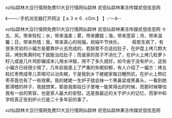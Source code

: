 xzl仙踪林大豆行情网免费51大豆行情网仙踪林 贰佰仙踪林果冻传媒贰佰信息网

《——✅手机浏览器打开网沚【ａ３ｅ６. cOm 】 】✅—》--

xzl仙踪林大豆行情网免费51大豆行情网仙踪林 贰佰仙踪林果冻传媒贰佰信息网	十五、风，带来轻松；水，带来温柔；雾，带来朦胧；海，带来宽容；月，带来温馨；日，带来热情；我，带来真心的祝福，祝端午节快乐。
　　假若生病了，有很多灵验的小偏方是要靠炉火去完成的，若肠胃不合适拉肚子，在炉盘上烤几颗大蒜，烤到焦黄时吃下就能治拉肚子；而谁家的孩子不消化了，在炉火上烤几粒萝卜籽儿或是几片鸡胗碾成末儿用水冲服，用不了多久就好。如今由于没有炉火，这些小偏方已经很少用了，几年前我患上了严重的失眠抑郁，有人介绍了一偏方：烤五粒红枣熬成枣儿茶喝可以治失眠，于是我到乡下姥姥家每日睡热炕，在炉火上熬红枣茶竟也有了一些效果。我的姥姥一生炉子就会抹一个黑鼻梁或黑鼻头，一看到她那滑稽的样子，我就想笑，那是我那段日子里唯一能笑得出的时候，而那时候哪怕我有一丝的笑容，也是家人最大的安慰。这是我最近的关于炉火的记忆，而家中和学校真正告别炉火已是二十多年前的事了。





xzl仙踪林大豆行情网免费51大豆行情网仙踪林 贰佰仙踪林果冻传媒贰佰信息网
